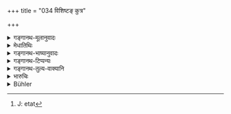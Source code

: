 +++
title = "034 विशिष्टङ् कुत्र"

+++

<details><summary>गङ्गानथ-मूलानुवादः</summary>

In some cases the seed is prominent; but in others it is the female womb; when both are equal, the offspring is highly commended.—(34)
</details>

<details><summary>मेधातिथिः</summary>

**बीजस्य वैशिष्ट्यं** व्यासऋष्यशृङ्गादीनां महर्षीणां दृष्टम् । **स्त्रीयोनिष्व् एव** क्षेत्रजादिपुत्रेषु धृतराष्ट्रादिषु । ब्राःमणाज् जाता अपि मातृजातयः क्षत्रियास् ते । **उभयं तु समं** एकस्वामिकम् एकजातीयं **समम्** । **सा प्रसूतिः प्रशस्यते** विप्रतिपत्त्यभावात् । तद् उक्तम् एव-[^९१] "भर्तुः पुत्रं विजानन्ति" (म्ध् ९.३२) इति ॥ ९.३४ ॥


[^९१]:
     J: etat
</details>

<details><summary>गङ्गानथ-भाष्यानुवादः</summary>

The prominence of the seed is seen in the case of Vyāsa, Ṛṣyaṣṛṅga (Ṛṣyaśṛṅga?) and other great sages, (who, though born of low mothers, became high sages);—and that of the female womb in the case of
*Dhṛtarāṣṭra* and other ‘*kṣetraja*’ sons, who, even though born of
*Brāhmaṇa* fathers, took the caste of their mothers.

‘*Where both are equal*’—*i.e*. belonging to the same caste.

‘*The offspring is highly commended*;’—since in this case there is no dispute; this is what has been declared under 32 above, regarding people recognising the son as belonging to the father,—(34)
</details>

<details><summary>गङ्गानथ-टिप्पन्यः</summary>

Compare 10.72.
</details>

<details><summary>गङ्गानथ-तुल्य-वाक्यानि</summary>

**(verses 9.31-44)**

See Comparative notes for [Verse
9.31].
</details>

<details><summary>भारुचिः</summary>

> **विशिष्टं तु क्वचिद् बीजं**

कैश्चित् परिगृहीतम् ।

> **स्त्रीयोनिस् त्व् एव कुत्रचित् ।**

अपरेषां पक्षः ।

> **उभयं तु समं यत्र सा प्रसूतिर् विशिष्यते  ॥ ९.३४ ॥**

इत्य् अयं स्थितः पक्ष आचार्यस्य विज्ञेयः ॥ ९.३४ ॥

_अत्र पूर्वः पक्षः प्रदर्श्यते ।_
</details>

<details><summary>Bühler</summary>

034	In some cases the seed is more distinguished, and in some the womb of the female; but when both are equal, the offspring is most highly esteemed.
</details>
